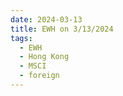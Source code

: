 ```yaml
---
date: 2024-03-13
title: EWH on 3/13/2024
tags: 
  - EWH
  - Hong Kong
  - MSCI
  - foreign
---
```

<div class="post">
<snapshot-grid 
    :reports="['2024/03/12/CTA/EWH', '2024/03/13/CTA/EWH', '2024/03/13/MTP/EWH']"
    chart="2024/03/13/Chart/EWH"
/>
<p>

</p>
<p>

</p>
</div>